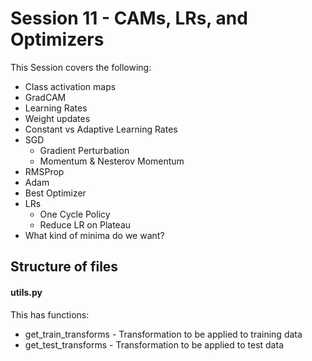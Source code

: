 # Session 11 - CAMs, LRs, and Optimizers

This Session covers the following:

- Class activation maps
- GradCAM
- Learning Rates
- Weight updates
- Constant vs Adaptive Learning Rates
- SGD
    - Gradient Perturbation
    - Momentum & Nesterov Momentum
- RMSProp
- Adam
- Best Optimizer
- LRs
    - One Cycle Policy
    - Reduce LR on Plateau
- What kind of minima do we want?

## Structure of files
#### utils.py
This has functions:
- get_train_transforms - Transformation to be applied to training data
- get_test_transforms - Transformation to be applied to test data

